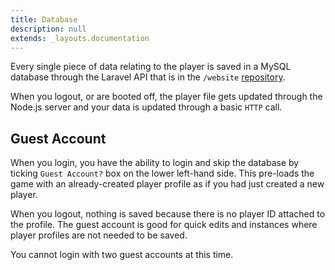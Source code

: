 ```yaml
---
title: Database
description: null
extends: _layouts.documentation
---
```


Every single piece of data relating to the player is saved in a MySQL database through the Laravel API that is in the `/website` [repository](https://github.com/delaford/website).

When you logout, or are booted off, the player file gets updated through the Node.js server and your data is updated through a basic `HTTP` call.

## Guest Account

When you login, you have the ability to login and skip the database by ticking `Guest Account?` box on the lower left-hand side. This pre-loads the game with an already-created player profile as if you had just created a new player.

When you logout, nothing is saved because there is no player ID attached to the profile. The guest account is good for quick edits and instances where player profiles are not needed to be saved.

You cannot login with two guest accounts at this time.